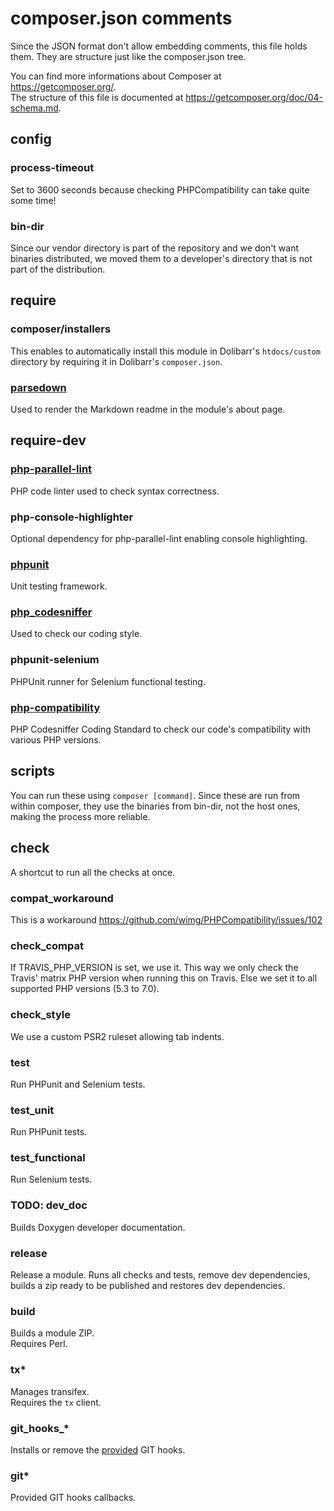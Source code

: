# composer.json comments
Since the JSON format don't allow embedding comments, this file holds them.
They are structure just like the composer.json tree.

You can find more informations about Composer at https://getcomposer.org/.  
The structure of this file is documented at https://getcomposer.org/doc/04-schema.md. 

## config
### process-timeout
Set to 3600 seconds because checking PHPCompatibility can take quite some time!

### bin-dir
Since our vendor directory is part of the repository and we
don't want binaries distributed, we moved them to a developer's
directory that is not part of the distribution.

## require
### composer/installers
This enables to automatically install this module in Dolibarr's ```htdocs/custom``` directory by requiring it in Dolibarr's ```composer.json```.

### [parsedown](http://parsedown.org/)
Used to render the Markdown readme in the module's about page.

## require-dev
### [php-parallel-lint](https://github.com/JakubOnderka/PHP-Parallel-Lint)
PHP code linter used to check syntax correctness.

### php-console-highlighter
Optional dependency for php-parallel-lint enabling console highlighting.

### [phpunit](https://phpunit.de/)
Unit testing framework.

### [php_codesniffer](https://github.com/squizlabs/PHP_CodeSniffer)
Used to check our coding style.

### phpunit-selenium
PHPUnit runner for Selenium functional testing.

### [php-compatibility](https://github.com/squizlabs/PHP_CodeSniffer)
PHP Codesniffer Coding Standard to check our code's compatibility with various PHP versions.

## scripts
You can run these using ```composer [command]```.
Since these are run from within composer, they use the binaries from bin-dir,
not the host ones, making the process more reliable.

## check
A shortcut to run all the checks at once.

### compat_workaround
This is a workaround https://github.com/wimg/PHPCompatibility/issues/102

### check_compat
If TRAVIS_PHP_VERSION is set, we use it. This way we only check the Travis' matrix
PHP version when running this on Travis. Else we set it to all supported PHP versions
(5.3 to 7.0).

### check_style
We use a custom PSR2 ruleset allowing tab indents.

### test
Run PHPunit and Selenium tests.

### test_unit
Run PHPunit tests.

### test_functional
Run Selenium tests.

### TODO: dev_doc
Builds Doxygen developer documentation.

### release
Release a module.
Runs all checks and tests, remove dev dependencies, builds a zip ready to be published and restores dev dependencies.

### build
Builds a module ZIP.  
Requires Perl.

### tx*
Manages transifex.  
Requires the ```tx``` client.

### git_hooks_*
Installs or remove the [provided](dev/git-hooks) GIT hooks.

### git*
Provided GIT hooks callbacks.